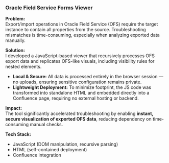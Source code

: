 ### Oracle Field Service Forms Viewer

**Problem:**  
Export/import operations in Oracle Field Service (OFS) require the target instance to contain all properties from the source. Troubleshooting mismatches is time-consuming, especially when analyzing exported data manually.  

**Solution:**  
I developed a JavaScript-based viewer that recursively processes OFS export data and replicates OFS-like visuals, including visibility rules for nested elements.  

- **Local & Secure:** All data is processed entirely in the browser session — no uploads, ensuring sensitive configuration remains private.  
- **Lightweight Deployment:** To minimize footprint, the JS code was transformed into standalone HTML and embedded directly into a Confluence page, requiring no external hosting or backend.  

**Impact:**  
The tool significantly accelerated troubleshooting by enabling **instant, secure visualization of exported OFS data**, reducing dependency on time-consuming manual checks.  

**Tech Stack:**  
- JavaScript (DOM manipulation, recursive parsing)  
- HTML (self-contained deployment)  
- Confluence integration  
